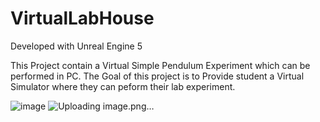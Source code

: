 # VirtualLabHouse

Developed with Unreal Engine 5

This Project contain a Virtual Simple Pendulum Experiment which can be performed in PC.
The Goal of this project is to Provide student a Virtual Simulator where they can peform their lab experiment.


![image](https://user-images.githubusercontent.com/53088534/131244207-980b24a9-6670-4e93-be3f-cf4bb76f53d4.png)
![Uploading image.png…]()

